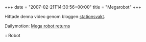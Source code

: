 +++
date = "2007-02-21T14:30:56+00:00"
title = "Megarobot"
+++

Hittade denna video genom bloggen [stationsvakt][1].

  
Dailymotion: [Mega robot returns][2]

:: Robot

<small></small>

 [1]: http://stationsvakt.blogspot.com/2007/02/lite-film.html
 [2]: http://www.dailymotion.com/video/x19fte_mega-robot-returns
